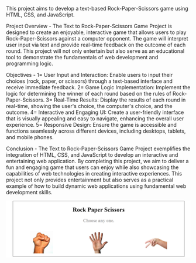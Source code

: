 This project aims to develop a text-based Rock-Paper-Scissors game using HTML, CSS, and JavaScript.

Project Overview -
The Text to Rock-Paper-Scissors Game Project is designed to create an enjoyable, interactive game that allows users to play Rock-Paper-Scissors
against a computer opponent. The game will interpret user input via text and provide real-time feedback on the outcome of each round. 
This project will not only entertain but also serve as an educational tool to demonstrate the fundamentals of web development and programming logic.

Objectives -
1= User Input and Interaction: Enable users to input their choices (rock, paper, or scissors) through a text-based interface and receive immediate feedback.
2= Game Logic Implementation: Implement the logic for determining the winner of each round based on the rules of Rock-Paper-Scissors.
3= Real-Time Results: Display the results of each round in real-time, showing the user's choice, the computer's choice, and the outcome.
4= Interactive and Engaging UI: Create a user-friendly interface that is visually appealing and easy to navigate, enhancing the overall user experience.
5= Responsive Design: Ensure the game is accessible and functions seamlessly across different devices, including desktops, tablets, and mobile phones.

Conclusion -
The Text to Rock-Paper-Scissors Game Project exemplifies the integration of HTML, CSS, and JavaScript to develop an interactive and entertaining web application.
By completing this project, we aim to deliver a fun and engaging game that users can enjoy while also showcasing the capabilities of web technologies in creating interactive experiences. 
This project not only provides entertainment but also serves as a practical example of how to build dynamic web applications using fundamental web development skills.

![](https://github.com/sachin0880/rock-paper-Game/blob/main/Rock%20%20Paper%20Game.png)
